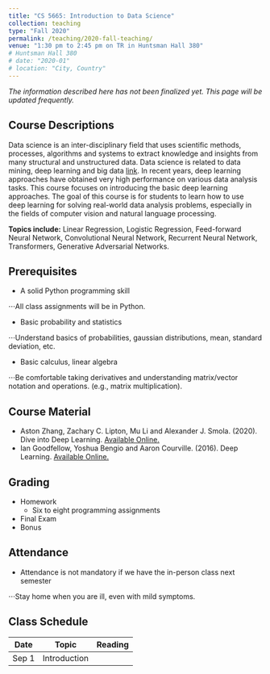 ```yaml
---
title: "CS 5665: Introduction to Data Science"
collection: teaching
type: "Fall 2020"
permalink: /teaching/2020-fall-teaching/
venue: "1:30 pm to 2:45 pm on TR in Huntsman Hall 380"
# Huntsman Hall 380
# date: "2020-01"
# location: "City, Country"
---
```


*The information described here has not been finalized yet. This page will be updated frequently.*

## Course Descriptions
Data science is an inter-disciplinary field that uses scientific methods, processes, algorithms and systems to extract knowledge and insights from many structural and unstructured data. Data science is related to data mining, deep learning and big data [link](https://en.wikipedia.org/wiki/Data_science). In recent years, deep learning approaches have obtained very high performance on various data analysis tasks. This course focuses on introducing the basic deep learning approaches. The goal of this course is for students to learn how to use deep learning for solving real-world data analysis problems, especially in the fields of computer vision and natural language processing.

**Topics include:** Linear Regression, Logistic Regression, Feed-forward Neural Network, Convolutional Neural Network, Recurrent Neural Network, Transformers, Generative Adversarial Networks.


## Prerequisites
- A solid Python programming skill

⋅⋅⋅All class assignments will be in Python. 

- Basic probability and statistics

⋅⋅⋅Understand basics of probabilities, gaussian distributions, mean, standard deviation, etc.

- Basic calculus, linear algebra

⋅⋅⋅Be comfortable taking derivatives and understanding matrix/vector notation and operations. (e.g., matrix multiplication).

## Course Material
- Aston Zhang, Zachary C. Lipton, Mu Li and Alexander J. Smola. (2020). Dive into Deep Learning. [Available Online.](https://d2l.ai)
- Ian Goodfellow, Yoshua Bengio and Aaron Courville. (2016). Deep Learning. [Available Online.](https://www.deeplearningbook.org/)


## Grading
- Homework
    - Six to eight programming assignments 
- Final Exam
- Bonus

## Attendance
- Attendance is not mandatory if we have the in-person class next semester

⋅⋅⋅Stay home when you are ill, even with mild symptoms. 

## Class Schedule

| Date   | Topic                       | Reading           |
|--------|-----------------------------|-------------------|
| Sep 1  | Introduction                |                   |
